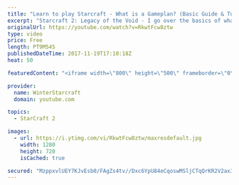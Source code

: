 ```yaml
---
title: "Learn to play Starcraft - What is a Gameplan? (Basic Guide & Tutorial)"
excerpt: "Starcraft 2: Legacy of the Void - I go over the basics of what a gameplan in starcraft 2 is and how to put one together.  Note this is not a guide on WHAT gameplan you should be using as each race!"
originalUrl: https://youtube.com/watch?v=RkwtFcw8ztw
type: video
price: Free
length: PT9M54S
publishedDateTime: 2017-11-19T17:10:18Z
heat: 50

featuredContent: "<iframe width=\"800\" height=\"500\" frameborder=\"0\" src=\"https://www.youtube.com/embed/RkwtFcw8ztw\" allow=\"accelerometer; autoplay; encrypted-media; gyroscope; picture-in-picture\" allowfullscreen></iframe>"

provider:
  name: WinterStarcraft
  domain: youtube.com

topics:
  - StarCraft 2

images:
  - url: https://i.ytimg.com/vi/RkwtFcw8ztw/maxresdefault.jpg
    width: 1280
    height: 720
    isCached: true

secured: "MzppxvlUEY7KJvEsb0/FAgZs4tv//Dxc6YpU84eCqoswMSljCTqQrKR2V2ax3LvwWEOoC1IwvGzKwppIGhJ8z/TxeJ+EiiTZPQxwwVzzasXXa6kie/w5H5u0T6Mxnns3bOjLs8VMpB0jC/MqIZjNlwYErANNvGgPff0MGoA6KvLsDKb1Mc7rokvRop+Lxd6AXTklZ+6T1jSEKxwK+9vwKbD9QbavyjbRxvCFuW9CXFSFhg3srwocJNhbDDpf1OwjnEnxBVyfFNST332YpnPxj8i3tdKNcdkV1roWWst6R94EMVBVMwONycsmJDKTirfRV8KuP8/EyvDUJVUs7pJFJ4TOLYz3mQiiAg/wZy1+6m8ywDT91HfDyEi0RchLnoo078aT689DEaeKqTNi2ZLEpD+Pm3VUXyqdkJwAk4d4bxI=;Belzakkpq1pzeMevlBs9lw=="
---
```


